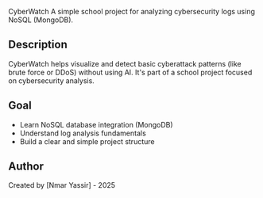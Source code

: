  CyberWatch 
A simple school project for analyzing cybersecurity logs using NoSQL (MongoDB). 
 
## Description 
CyberWatch helps visualize and detect basic cyberattack patterns (like brute force or DDoS) without using AI. 
It's part of a school project focused on cybersecurity analysis. 
 
## Goal 
- Learn NoSQL database integration (MongoDB) 
- Understand log analysis fundamentals 
- Build a clear and simple project structure 
 
## Author 
Created by [Nmar Yassir] - 2025 
